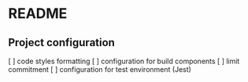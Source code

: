 # README

## Project configuration
[ ] code styles formatting
[ ] configuration for build components
[ ] limit commitment
[ ] configuration for test environment (Jest)
